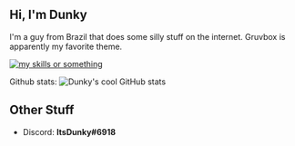 ## Hi, I'm Dunky
I'm a guy from Brazil that does some silly stuff on the internet.
Gruvbox is apparently my favorite theme.

[![my skills or something](https://skillicons.dev/icons?i=ts,js,deno,cs,dotnet,vscode,godot&perline=3)](https://skillicons.dev)

Github stats:
![Dunky's cool GitHub stats](https://github-readme-stats.vercel.app/api?username=itsDunky&show_icons=true&theme=gruvbox)

## Other Stuff
- Discord: **ItsDunky#6918**
